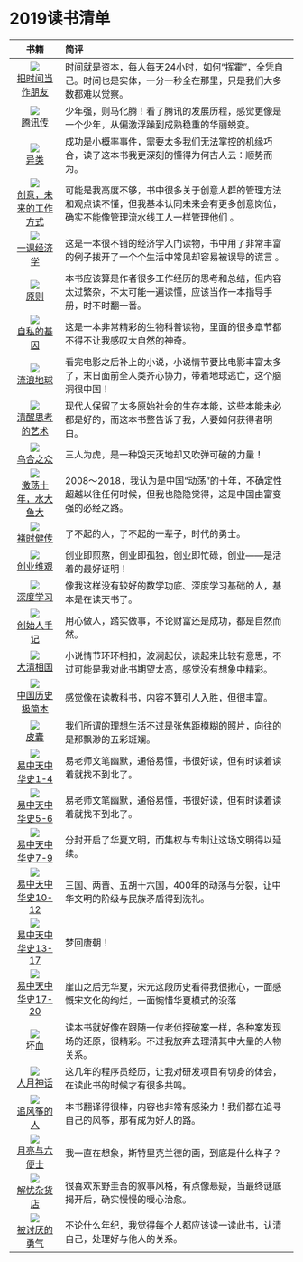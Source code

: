 # 2019读书清单

|                            书籍                            |                       简评                             |
|:---------------------------------------------------------:|:-------------------------------------------------------|
|[![](../pic/0011.jpg)<br>把时间当作朋友](./把时间当作朋友.md)   | 时间就是资本，每人每天24小时，如何“挥霍”，全凭自己。时间也是实体，一分一秒全在那里，只是我们大多数都难以觉察。|
|[![](../pic/0012.jpg)<br>腾讯传](./腾讯传.md)                | 少年强，则马化腾！看了腾讯的发展历程，感觉更像是一个少年，从偏激浮躁到成熟稳重的华丽蜕变。|
|[![](../pic/0013.jpg)<br>异类](./异类.md)                    | 成功是小概率事件，需要太多我们无法掌控的机缘巧合，读了这本书我更深刻的懂得为何古人云：顺势而为。|
|[![](../pic/0014.jpg)<br>创意，未来的工作方式](./创意.md)      | 可能是我高度不够，书中很多关于创意人群的管理方法和观点读不懂，但我基本认同未来会有更多创意岗位，确实不能像管理流水线工人一样管理他们 。|
|[![](../pic/0015.jpg)<br>一课经济学](./一课经济学.md)         | 这是一本很不错的经济学入门读物，书中用了非常丰富的例子拨开了一个个生活中常见却容易被误导的谎言 。|
|[![](../pic/0016.jpg)<br>原则](./原则.md)                   | 本书应该算是作者很多工作经历的思考和总结，但内容太过繁杂，不太可能一遍读懂，应该当作一本指导手册，时不时翻一番。  |
|[![](../pic/0017.jpg)<br>自私的基因](./自私的基因.md)         | 这是一本非常精彩的生物科普读物，里面的很多章节都不得不让我感叹大自然的神奇。  |
|[![](../pic/s001.jpg)<br>流浪地球](./流浪地球.md)            | 看完电影之后补上的小说，小说情节要比电影丰富太多了，末日面前全人类齐心协力，带着地球逃亡，这个脑洞很中国！  |
|[![](../pic/0018.jpg)<br>清醒思考的艺术](./清醒思考的艺术.md)  | 现代人保留了太多原始社会的生存本能，这些本能未必都是好的，而这本书整告诉了我，人要如何获得者明白。  |
|[![](../pic/0019.jpg)<br>乌合之众](./乌合之众.md)            | 三人为虎，是一种毁天灭地却又吹弹可破的力量！  |
|[![](../pic/0020.jpg)<br>激荡十年，水大鱼大](./激荡十年水大鱼大.md)| 2008～2018，我认为是中国“动荡”的十年，不确定性超越以往任何时候，但我也隐隐觉得，这是中国由富变强的必经之路。|
|[![](../pic/0021.jpg)<br>褚时健传](./褚时健传.md)            | 了不起的人，了不起的一辈子，时代的勇士。                       |
|[![](../pic/0022.jpg)<br>创业维艰](./创业维艰.md)            | 创业即煎熬，创业即孤独，创业即忙碌，创业——是活着的最好证明！         |
|[![](../pic/0023.jpg)<br>深度学习](./深度学习.md)            | 像我这样没有较好的数学功底、深度学习基础的人，基本是在读天书了。 |
|[![](../pic/0024.jpg)<br>创始人手记](./创始人手记.md)        | 用心做人，踏实做事，不论财富还是成功，都是自然而然。            |
|[![](../pic/0025.jpg)<br>大清相国](./大清相国.md)            | 小说情节环环相扣，波澜起伏，读起来比较有意思，不过可能是我对此书期望太高，感觉没有想象中精彩。|
|[![](../pic/0026.jpg)<br>中国历史极简本](./中国历史极简本.md)  | 感觉像在读教科书，内容不算引人入胜，但很丰富。                 |
|[![](../pic/0027.jpg)<br>皮囊](./皮囊.md)                  | 我们所谓的理想生活不过是张焦距模糊的照片，向往的是那飘渺的五彩斑斓。|
|[![](../pic/0028.jpg)<br>易中天中华史1-4](./易中天中华史1-4.md)| 易老师文笔幽默，通俗易懂，书很好读，但有时读着读着就找不到北了。 |
|[![](../pic/0028.jpg)<br>易中天中华史5-6](./易中天中华史5-6.md)| 易老师文笔幽默，通俗易懂，书很好读，但有时读着读着就找不到北了。 |
|[![](../pic/0030.jpg)<br>易中天中华史7-9](./易中天中华史7-9.md)| 分封开启了华夏文明，而集权与专制让这场文明得以延续。|
|[![](../pic/0031.jpg)<br>易中天中华史10-12](./易中天中华史10-12.md)| 三国、两晋、五胡十六国，400年的动荡与分裂，让中华文明的阶级与民族矛盾得到洗礼。|
|[![](../pic/0032.jpg)<br>易中天中华史13-17](./易中天中华史13-17.md)| 梦回唐朝！|
|[![](../pic/0033.jpg)<br>易中天中华史17-20](./易中天中华史17-20.md)| 崖山之后无华夏，宋元这段历史看得我很揪心，一面感慨宋文化的绚烂，一面惋惜华夏模式的没落 |
|[![](../pic/0034.jpg)<br>坏血](./坏血.md)| 读本书就好像在跟随一位老侦探破案一样，各种案发现场的还原，很精彩。不过我放弃去理清其中大量的人物关系。 |
|[![](../pic/0035.jpg)<br>人月神话](./人月神话.md)| 这几年的程序员经历，让我对研发项目有切身的体会，在读此书的时候才有很多共鸣。|
|[![](../pic/0036.jpg)<br>追风筝的人](./追风筝的人.md)| 本书翻译得很棒，内容也非常有感染力！我们都在追寻自己的风筝，那有成为好人的路。 |
|[![](../pic/0037.jpg)<br>月亮与六便士](./月亮与六便士.md)| 我一直在想象，斯特里克兰德的画，到底是什么样子？|
|[![](../pic/0037.jpg)<br>解忧杂货店](./解忧杂货店.md)| 很喜欢东野圭吾的叙事风格，有点像悬疑，当最终谜底揭开后，确实慢慢的暖心治愈。 |
|[![](../pic/0039.jpg)<br>被讨厌的勇气](./被讨厌的勇气.md)| 不论什么年纪，我觉得每个人都应该读一读此书，认清自己，处理好与他人的关系。 |